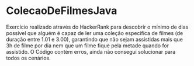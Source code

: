 # ColecaoDeFilmesJava
Exercício realizado através do HackerRank para descobrir o mínimo de dias possível que alguém é capaz de ler uma coleção especifica de filmes (de duração entre 1.01 e 3.00), garantindo que não sejam assistidas mais que 3h de filme por dia nem que um filme fique pela metade quando for assistido. O Código contém erros, ainda não consegui solucionar para todos os cenários.
